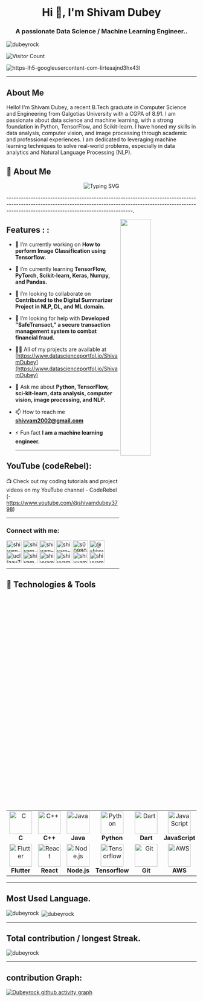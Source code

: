 <h1 align="center">Hi 👋, I'm Shivam Dubey</h1>
<h3 align="center">A passionate  Data Science / Machine Learning Engineer.. </h3>

<p align="left"> <img src="https://komarev.com/ghpvc/?username=dubeyrock&label=Profile%20views&color=0e75b6&style=flat" alt="dubeyrock" /> </p>


![Visitor Count](https://profile-counter.glitch.me/{Dubeyrock}/count.svg)

![https-lh5-googleusercontent-com-lirteaajnd3hx43l](https://github.com/Dubeyrock/Dubeyrock/assets/96882359/b84287ee-6777-4e12-be8e-046cdb179068)

----------------------------------------------------------------------------------------------------------------------------------------------------------------------------------------------
## About Me
Hello! I'm Shivam Dubey, a recent B.Tech graduate in Computer Science and Engineering from Galgotias University with a CGPA of 8.91. I am passionate about data science and machine learning, with a strong foundation in Python, TensorFlow, and Scikit-learn. I have honed my skills in data analysis, computer vision, and image processing through academic and professional experiences. I am dedicated to leveraging machine learning techniques to solve real-world problems, especially in data analytics and Natural Language Processing (NLP).


## 🧢 About Me

<div align="center">
  <img src="https://readme-typing-svg.demolab.com?font=Fira+Code&pause=1000&color=6E41C0&center=true&vCenter=true&width=600&lines=B.Tech+CSE+(Data+Science)+Student;Machine Learning+DeepLearning +Enthusiast; front-end +Developer;GenAI +Enthusiast ;Machine+Learning+Enthusiast" alt="Typing SVG" />
</div>


----------------------------------------------------------------------------------------------------------------------------------------------------------------------------------------------------------------.


<!--Night Owl image-->
<div>
  <img align="right" width="40%" src="https://owlbertsio-resized.s3.amazonaws.com/Popper.psd.full.png">
</div>

## Features : :

- 🔭 I’m currently working on **How to perform Image Classification using Tensorflow.**

- 🌱 I’m currently learning **TensorFlow, PyTorch, Scikit-learn, Keras, Numpy, and Pandas.**

- 👯 I’m looking to collaborate on **Contributed to the Digital Summarizer Project in NLP, DL, and ML domain.**

- 🤝 I’m looking for help with **Developed "SafeTransact," a secure transaction management system to combat financial fraud.**

- 👨‍💻 All of my projects are available at [https://www.datascienceportfol.io/ShivamDubey](https://www.datascienceportfol.io/ShivamDubey)

- 💬 Ask me about **Python, TensorFlow, sci-kit-learn, data analysis, computer vision, image processing, and NLP.**

- 📫 How to reach me **shivvam2002@gmail.com**

- ⚡ Fun fact **I am a machine learning engineer.**

  
  -------------------------------------------------------------------------------------------------------------------------------------

## YouTube (codeRebel): 

📺 Check out my coding tutorials and project videos on my YouTube channel - CodeRebel (- https://www.youtube.com/@shivamdubey3798)

<!-- YOUTUBE - VIDEOS-LIST: START -->
<!-- YOUTUBE - VIDEOS-LIST: END -->
----------------------------------------------------------------------------------------------------------------------------------------------

<h3 align="left">Connect with me:</h3>
<p align="left">
<a href="https://dev.to/shivam_dubeydubey_43d1" target="blank"><img align="center" src="https://raw.githubusercontent.com/rahuldkjain/github-profile-readme-generator/master/src/images/icons/Social/devto.svg" alt="shivam_dubeydubey_43d1" height="30" width="40" /></a>
<a href="https://twitter.com/shivamd93005288" target="blank"><img align="center" src="https://raw.githubusercontent.com/rahuldkjain/github-profile-readme-generator/master/src/images/icons/Social/twitter.svg" alt="shivamd93005288" height="30" width="40" /></a>
<a href="https://linkedin.com/in/shivam-dubey-371a591a8" target="blank"><img align="center" src="https://raw.githubusercontent.com/rahuldkjain/github-profile-readme-generator/master/src/images/icons/Social/linked-in-alt.svg" alt="shivam-dubey-371a591a8" height="30" width="40" /></a>
<a href="https://stackoverflow.com/users/shivam-dubey" target="blank"><img align="center" src="https://raw.githubusercontent.com/rahuldkjain/github-profile-readme-generator/master/src/images/icons/Social/stack-overflow.svg" alt="shivam-dubey" height="30" width="40" /></a>
<a href="https://kaggle.com/s00980" target="blank"><img align="center" src="https://raw.githubusercontent.com/rahuldkjain/github-profile-readme-generator/master/src/images/icons/Social/kaggle.svg" alt="s00980" height="30" width="40" /></a>
<a href="https://medium.com/@shivvam2002" target="blank"><img align="center" src="https://raw.githubusercontent.com/rahuldkjain/github-profile-readme-generator/master/src/images/icons/Social/medium.svg" alt="@shivvam2002" height="30" width="40" /></a>
<a href="https://www.youtube.com/c/ucliaau7j_zr5iggtunxzsdg" target="blank"><img align="center" src="https://raw.githubusercontent.com/rahuldkjain/github-profile-readme-generator/master/src/images/icons/Social/youtube.svg" alt="ucliaau7j_zr5iggtunxzsdg" height="30" width="40" /></a>
<a href="https://www.codechef.com/users/shivam_567" target="blank"><img align="center" src="https://cdn.jsdelivr.net/npm/simple-icons@3.1.0/icons/codechef.svg" alt="shivam_567" height="30" width="40" /></a>
<a href="https://www.hackerrank.com/shivvam2002" target="blank"><img align="center" src="https://raw.githubusercontent.com/rahuldkjain/github-profile-readme-generator/master/src/images/icons/Social/hackerrank.svg" alt="shivvam2002" height="30" width="40" /></a>
<a href="https://codeforces.com/profile/shivvam2002" target="blank"><img align="center" src="https://raw.githubusercontent.com/rahuldkjain/github-profile-readme-generator/master/src/images/icons/Social/codeforces.svg" alt="shivvam2002" height="30" width="40" /></a>
<a href="https://www.leetcode.com/shivvam2002" target="blank"><img align="center" src="https://raw.githubusercontent.com/rahuldkjain/github-profile-readme-generator/master/src/images/icons/Social/leet-code.svg" alt="shivvam2002" height="30" width="40" /></a>
<a href="https://auth.geeksforgeeks.org/user/shivvam2002" target="blank"><img align="center" src="https://raw.githubusercontent.com/rahuldkjain/github-profile-readme-generator/master/src/images/icons/Social/geeks-for-geeks.svg" alt="shivvam2002" height="30" width="40" /></a>
</p>

---------------------------------------------------------------------------------------------------------------------------------------------------------------------------------------------------------------------


  ## 🔧 Technologies & Tools

<div align="center"> <table> <tr> <td align="center"><img src="https://skillicons.dev/icons?i=c" alt="C" width="60"/><br/><strong>C</strong></td> <td align="center"><img src="https://skillicons.dev/icons?i=cpp" alt="C++" width="60"/><br/><strong>C++</strong></td> <td align="center"><img src="https://skillicons.dev/icons?i=java" alt="Java" width="60"/><br/><strong>Java</strong></td> <td align="center"><img src="https://skillicons.dev/icons?i=python" alt="Python" width="60"/><br/><strong>Python</strong></td> <td align="center"><img src="https://skillicons.dev/icons?i=dart" alt="Dart" width="60"/><br/><strong>Dart</strong></td> <td align="center"><img src="https://skillicons.dev/icons?i=js" alt="JavaScript" width="60"/><br/><strong>JavaScript</strong></td>  <td align="center"><img src="https://skillicons.dev/icons?i=mysql" alt="MySQL" width="60"/><br/><strong>MySQL</strong></td> </tr> <tr> <td align="center"><img src="https://skillicons.dev/icons?i=flutter" alt="Flutter" width="60"/><br/><strong>Flutter</strong></td> <td align="center"><img src="https://skillicons.dev/icons?i=react" alt="React" width="60"/><br/><strong>React</strong></td> <td align="center"><img src="https://skillicons.dev/icons?i=nodejs" alt="Node.js" width="60"/><br/><strong>Node.js</strong></td> </td> <td align="center"><img src="https://skillicons.dev/icons?i=tensorflow" alt="Tensorflow" width="60"/><br/><strong>Tensorflow</strong></td> <td align="center"><img src="https://skillicons.dev/icons?i=git" alt="Git" width="60"/><br/><strong>Git</strong>  <td align="center"><img src="https://skillicons.dev/icons?i=aws" alt="AWS" width="60"/><br/><strong>AWS</strong></td> <td align="center"><img src="https://skillicons.dev/icons?i=gcp" alt="GCP" width="60"/><br/><strong>GCP</strong></td>  </tr> </table> </div>

--------------------------------------------------------------------------------------------------------------------------------------------------------------------------------------------------------------------


## Most Used Language.

<p><img align="left" src="https://github-readme-stats.vercel.app/api/top-langs?username=dubeyrock&show_icons=true&locale=en&layout=compact" alt="dubeyrock" /></p>




<p>&nbsp;<img align="center" src="https://github-readme-stats.vercel.app/api?username=dubeyrock&show_icons=true&locale=en" alt="dubeyrock" /></p>

---------------------------------------------------------------------------------------------------------------------------------------------------------------------------------------------------------------


## Total contribution / longest Streak.

<p><img align="center" src="https://github-readme-streak-stats.herokuapp.com/?user=dubeyrock&" alt="dubeyrock" /></p>



--------------------------------------------------------------------------------------------------------------------------------------------------------------------------------------------------------------------

## contribution Graph:

[![Dubeyrock github activity graph](https://github-readme-activity-graph.vercel.app/graph?username=Dubeyrock&theme=dracula)](https://github.com/ashutosh00710/github-readme-activity-graph)




